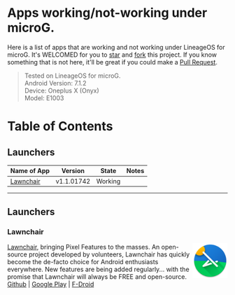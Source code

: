 # Apps working/not-working under microG.
Here is a list of apps that are working and not working under LineageOS for microG. It's WELCOMED for you to [star](https://github.com/prasadkumar013/apps_under_microG/stargazers) and [fork](https://github.com/prasadkumar013/apps_under_microG/network) this project. If you know something that is not here, it'll be great if you could make a [Pull Request](https://github.com/prasadkumar013/apps_under_microG/pulls).

> Tested on LineageOS for microG.  
> Android Version: 7.1.2  
> Device: Oneplus X (Onyx)  
> Model: E1003  

# Table of Contents
## Launchers
|    Name of App    |  Version  | State | Notes |
  ----------------- | --------- | ----- | -----
[Lawnchair](#lawnchair) | v1.1.01742 | Working |


---
## Launchers
### Lawnchair
<img align="right" width="80" height="80" src="/icons/lawnchair.png">[Lawnchair](https://lawnchair.info), bringing Pixel Features to the masses. An open-source project developed by volunteers, Lawnchair has quickly become the de-facto choice for Android enthusiasts everywhere. New features are being added regularly... with the promise that Lawnchair will always be FREE and open-source.  
[Github](https://github.com/LawnchairLauncher/Lawnchair) | [Google Play](https://play.google.com/store/apps/details?id=ch.deletescape.lawnchair.plah) | [F-Droid](https://f-droid.org/packages/ch.deletescape.lawnchair.plah/)


